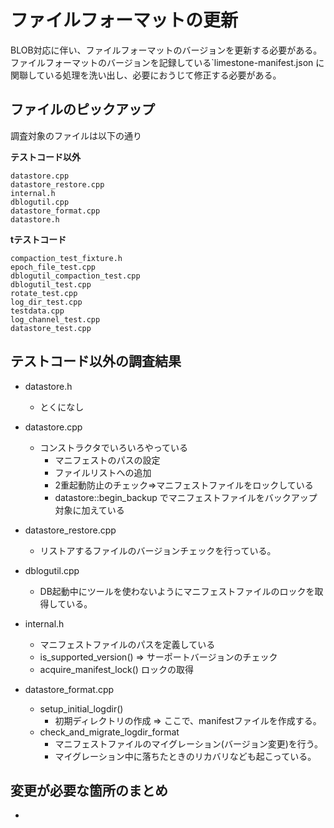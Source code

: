 # ファイルフォーマットの更新

BLOB対応に伴い、ファイルフォーマットのバージョンを更新する必要がある。
ファイルフォーマットのバージョンを記録している`limestone-manifest.json
に関聯している処理を洗い出し、必要におうじて修正する必要がある。

## ファイルのピックアップ

調査対象のファイルは以下の通り

**テストコード以外**
```
datastore.cpp
datastore_restore.cpp
internal.h
dblogutil.cpp
datastore_format.cpp
datastore.h
```
**tテストコード**
```
compaction_test_fixture.h
epoch_file_test.cpp
dblogutil_compaction_test.cpp
dblogutil_test.cpp
rotate_test.cpp
log_dir_test.cpp
testdata.cpp
log_channel_test.cpp
datastore_test.cpp
```

## テストコード以外の調査結果

* datastore.h
  * とくになし
* datastore.cpp
  * コンストラクタでいろいろやっている
    * マニフェストのパスの設定
    * ファイルリストへの追加
    * 2重起動防止のチェック=>マニフェストファイルをロックしている
    * datastore::begin_backup でマニフェストファイルをバックアップ対象に加えている
* datastore_restore.cpp
  * リストアするファイルのバージョンチェックを行っている。
* dblogutil.cpp
  * DB起動中にツールを使わないようにマニフェストファイルのロックを取得している。
* internal.h
  * マニフェストファイルのパスを定義している
  * is_supported_version() => サーポートバージョンのチェック
  * acquire_manifest_lock() ロックの取得

* datastore_format.cpp
  * setup_initial_logdir()
    * 初期ディレクトリの作成 => ここで、manifestファイルを作成する。
  * check_and_migrate_logdir_format
    * マニフェストファイルのマイグレーション(バージョン変更)を行う。
    * マイグレーション中に落ちたときのリカバリなども起こっている。


## 変更が必要な箇所のまとめ

* 
